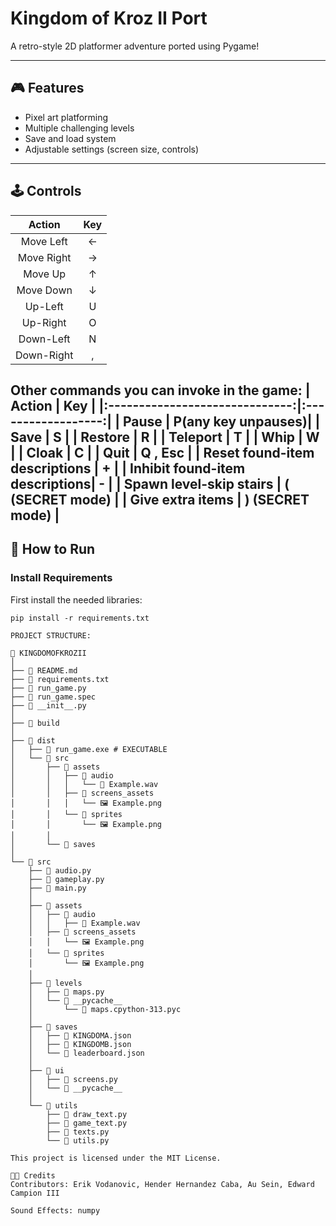# Kingdom of Kroz II Port

A retro-style 2D platformer adventure ported using Pygame!

---

## 🎮 Features
- Pixel art platforming
- Multiple challenging levels
- Save and load system
- Adjustable settings (screen size, controls)

---

## 🕹️ Controls
|   Action   |    Key    |
|:----------:|:---------:|
| Move Left  | ← |,| J |
| Move Right | → |,| L |
| Move Up    | ↑ |,| I |
| Move Down  | ↓ |,| M |
| Up-Left    | U |*↖*
| Up-Right   | O |*↗*
| Down-Left  | N |*↙*
| Down-Right | , |*↘*

Other commands you can invoke in the game:
|            Action              |         Key        |
|:------------------------------:|:------------------:|
| Pause                          | P(any key unpauses)|
| Save                           | S                  |
| Restore                        | R                  |
| Teleport                       | T                  |
| Whip                           | W                  |
| Cloak                          | C                  |
| Quit                           | Q , Esc            |
| Reset found-item descriptions  | +                  |
| Inhibit found-item descriptions| -                  |
| Spawn level-skip stairs        | ( (SECRET mode)    |
| Give extra items               | ) (SECRET mode)    |
---

## 🚀 How to Run

### Install Requirements
First install the needed libraries:
```bash, cmd, powershell
pip install -r requirements.txt

PROJECT STRUCTURE:

📁 KINGDOMOFKROZII
│
├── 📄 README.md
├── 📄 requirements.txt
├── 📄 run_game.py
├── 📄 run_game.spec
├── 📄 __init__.py
│
├── 📁 build
│
├── 📁 dist
│   ├── 📄 run_game.exe # EXECUTABLE
│   └── 📁 src
│       ├── 📁 assets
│       │   ├── 📁 audio
│       │   │   └── 🎵 Example.wav
│       │   ├── 📁 screens_assets
│       │   │   └── 🖼️ Example.png
│       │   └── 📁 sprites
│       │       └── 🖼️ Example.png
│       │
│       └── 📁 saves
│
└── 📁 src
    ├── 📄 audio.py
    ├── 📄 gameplay.py
    ├── 📄 main.py
    │
    ├── 📁 assets
    │   ├── 📁 audio
    │   │   ├── 🎵 Example.wav
    │   ├── 📁 screens_assets
    │   │   └── 🖼️ Example.png
    │   └── 📁 sprites
    │       └── 🖼️ Example.png
    │
    ├── 📁 levels
    │   ├── 📄 maps.py
    │   └── 📁 __pycache__
    │       └── 🧹 maps.cpython-313.pyc
    │
    ├── 📁 saves
    │   ├── 📄 KINGDOMA.json
    │   ├── 📄 KINGDOMB.json
    │   └── 📄 leaderboard.json
    │
    ├── 📁 ui
    │   ├── 📄 screens.py
    │   └── 📁 __pycache__
    │
    └── 📁 utils
        ├── 📄 draw_text.py
        ├── 📄 game_text.py
        ├── 📄 texts.py
        └── 📄 utils.py

This project is licensed under the MIT License.

👨‍💻 Credits
Contributors: Erik Vodanovic, Hender Hernandez Caba, Au Sein, Edward Campion III

Sound Effects: numpy 